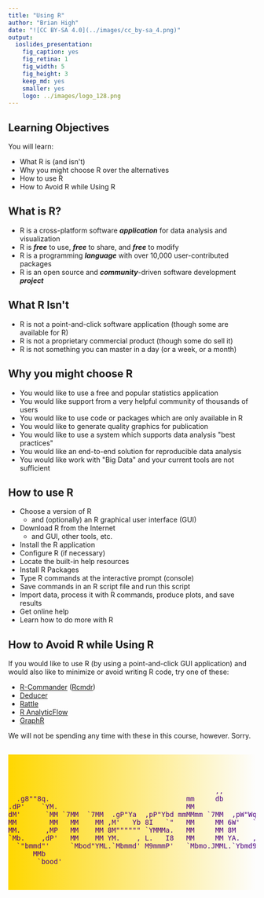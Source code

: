```yaml
---
title: "Using R"
author: "Brian High"
date: "![CC BY-SA 4.0](../images/cc_by-sa_4.png)"
output:
  ioslides_presentation:
    fig_caption: yes
    fig_retina: 1
    fig_width: 5
    fig_height: 3
    keep_md: yes
    smaller: yes
    logo: ../images/logo_128.png
---
```




## Learning Objectives

You will learn:

* What R is (and isn't)
* Why you might choose R over the alternatives
* How to use R
* How to Avoid R while Using R

## What is R?

* R is a cross-platform software **_application_** for data analysis and visualization
* R is **_free_** to use, **_free_** to share, and **_free_** to modify
* R is a programming **_language_** with over 10,000 user-contributed packages
* R is an open source and **_community_**-driven software development **_project_**

## What R Isn't

* R is not a point-and-click software application (though some are available for R)
* R is not a proprietary commercial product (though some do sell it)
* R is not something you can master in a day (or a week, or a month)

## Why you might choose R

* You would like to use a free and popular statistics application
* You would like support from a very helpful community of thousands of users 
* You would like to use code or packages which are only available in R
* You would like to generate quality graphics for publication
* You would like to use a system which supports data analysis "best practices"
* You would like an end-to-end solution for reproducible data analysis
* You would like work with "Big Data" and your current tools are not sufficient

## How to use R

* Choose a version of R 
    - and (optionally) an R graphical user interface (GUI)
* Download R from the Internet
    - and GUI, other tools, etc.
* Install the R application
* Configure R (if necessary)
* Locate the built-in help resources
* Install R Packages
* Type R commands at the interactive prompt (console)
* Save commands in an R script file and run this script
* Import data, process it with R commands, produce plots, and save results
* Get online help
* Learn how to do more with R

## How to Avoid R while Using R

If you would like to use R (by using a point-and-click GUI application) and 
would also like to minimize or avoid writing R code, try one of these:

* [R-Commander](http://www.rcommander.com/) ([Rcmdr](http://socserv.mcmaster.ca/jfox/Misc/Rcmdr/))
* [Deducer](www.deducer.org)
* [Rattle](http://rattle.togaware.com/)
* [R AnalyticFlow](http://r.analyticflow.com/en/)
* [GraphR](https://cran.r-project.org/web/packages/GrapheR/index.html)

We will not be spending any time with these in this course, however. Sorry.

## 


<pre style="color: indigo; background: linear-gradient(to right, gold, rgba(255,0,0,0)); padding-top: 50px; padding-bottom: 50px;">
                                                                                        
                                                  ,,                                    
  .g8""8q.                                 mm     db                           ,M"""b.  
.dP'    `YM.                               MM                                  89'  `Mg 
dM'      `MM `7MM  `7MM  .gP"Ya  ,pP"Ybd mmMMmm `7MM  ,pW"Wq.`7MMpMMMb.  ,pP"Ybd    ,M9 
MM        MM   MM    MM ,M'   Yb 8I   `"   MM     MM 6W'   `Wb MM    MM  8I   `" mMMY'  
MM.      ,MP   MM    MM 8M"""""" `YMMMa.   MM     MM 8M     M8 MM    MM  `YMMMa. MM     
`Mb.    ,dP'   MM    MM YM.    , L.   I8   MM     MM YA.   ,A9 MM    MM  L.   I8 ,,     
  `"bmmd"'     `Mbod"YML.`Mbmmd' M9mmmP'   `Mbmo.JMML.`Ybmd9'.JMML  JMML.M9mmmP' db     
      MMb                                                                               
       `bood'
</pre>
<!-- http://patorjk.com/software/taag/#p=display&f=Georgia11&t=Questions%3F%0A -->

